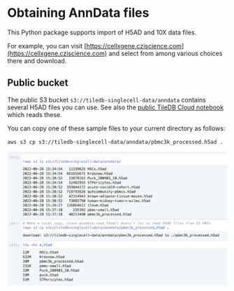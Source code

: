 # Obtaining AnnData files

This Python package supports import of H5AD and 10X data files.

For example, you can visit [https://cellxgene.cziscience.com](https://cellxgene.cziscience.com) and
select from among various choices there and download.

## Public bucket

The public S3 bucket `s3://tiledb-singlecell-data/anndata` contains several H5AD files you can use.
See also the [public TileDB Cloud
notebook](https://cloud.tiledb.com/notebooks/details/johnkerl-tiledb/d3d7ff44-dc65-4cd9-b574-98312c4cbdbd/preview)
which reads these.

You can copy one of these sample files to your current directory as follows:

```
aws s3 cp s3://tiledb-singlecell-data/anndata/pbmc3k_processed.h5ad .
```

![](images/public-bucket.png)
